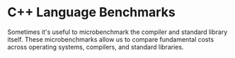 # C++ Language Benchmarks

Sometimes it's useful to microbenchmark the compiler and standard library
itself. These microbenchmarks allow us to compare fundamental costs across
operating systems, compilers, and standard libraries.
